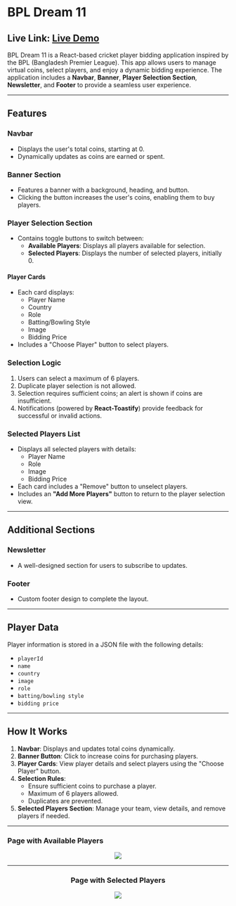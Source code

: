 # BPL Dream 11
## Live Link: [Live Demo](https://need-bpl.surge.sh/)

BPL Dream 11 is a React-based cricket player bidding application inspired by the BPL (Bangladesh Premier League). This app allows users to manage virtual coins, select players, and enjoy a dynamic bidding experience. The application includes a **Navbar**, **Banner**, **Player Selection Section**, **Newsletter**, and **Footer** to provide a seamless user experience.

---

## Features

### Navbar
- Displays the user's total coins, starting at 0.
- Dynamically updates as coins are earned or spent.

### Banner Section
- Features a banner with a background, heading, and button.
- Clicking the button increases the user's coins, enabling them to buy players.

### Player Selection Section
- Contains toggle buttons to switch between:
  - **Available Players**: Displays all players available for selection.
  - **Selected Players**: Displays the number of selected players, initially 0.

#### Player Cards
- Each card displays:
  - Player Name
  - Country
  - Role
  - Batting/Bowling Style
  - Image
  - Bidding Price
- Includes a "Choose Player" button to select players.

### Selection Logic
1. Users can select a maximum of 6 players.
2. Duplicate player selection is not allowed.
3. Selection requires sufficient coins; an alert is shown if coins are insufficient.
4. Notifications (powered by **React-Toastify**) provide feedback for successful or invalid actions.

### Selected Players List
- Displays all selected players with details:
  - Player Name
  - Role
  - Image
  - Bidding Price
- Each card includes a "Remove" button to unselect players.
- Includes an **"Add More Players"** button to return to the player selection view.

---

## Additional Sections

### Newsletter
- A well-designed section for users to subscribe to updates.

### Footer
- Custom footer design to complete the layout.

---

## Player Data
Player information is stored in a JSON file with the following details:
- `playerId`
- `name`
- `country`
- `image`
- `role`
- `batting/bowling style`
- `bidding price`

---

## How It Works

1. **Navbar**: Displays and updates total coins dynamically.
2. **Banner Button**: Click to increase coins for purchasing players.
3. **Player Cards**: View player details and select players using the "Choose Player" button.
4. **Selection Rules**:
   - Ensure sufficient coins to purchase a player.
   - Maximum of 6 players allowed.
   - Duplicates are prevented.
5. **Selected Players Section**: Manage your team, view details, and remove players if needed.

---

### Page with Available Players
<div align="center">
<img src="[application-design/main.jpg](https://i.ibb.co.com/T2t82KC/BPL-Dream-11-12-26-2024-11-25-PM.png)"/>
<div>

---

### Page with Selected Players
<div align="center">
<img src="[application-design/main-2.jpg](https://i.ibb.co.com/T2t82KC/BPL-Dream-11-12-26-2024-11-26-PM.png)"/>
<div>